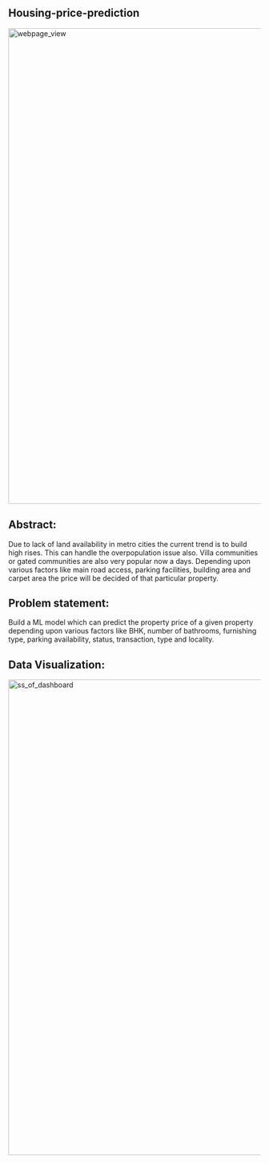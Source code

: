 ## Housing-price-prediction

<img width="950" alt="webpage_view" src="https://user-images.githubusercontent.com/103435606/177013973-32a4a1b8-e65f-4222-b675-43bcbd83165d.png">

## Abstract:
Due to lack of land availability in metro cities the current trend is to build high rises. This can handle the overpopulation issue also. Villa communities or gated communities are also very popular now a days. Depending upon various factors like main road access, parking facilities, building area and carpet area the price will be decided of that particular property. 

## Problem statement:
Build a ML model which can predict the property price of a given property depending upon various factors like BHK, number of bathrooms, furnishing type, parking availability, status, transaction, type and locality.

## Data Visualization:
<img width="950" alt="ss_of_dashboard" src="https://user-images.githubusercontent.com/103435606/177013721-63d26c54-8dfa-4e0a-98f7-5f041451c3d6.png">

